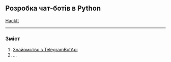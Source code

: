 ## Розробка чат-ботів в Python

[HackIt](piphackit.jpeg)

---

### Зміст 

1. [Знайомство з TelegramBotApi](lesson01/help.md)
2. ...

 